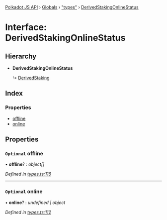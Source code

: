 [Polkadot JS API](../README.md) › [Globals](../globals.md) › ["types"](../modules/_types_.md) › [DerivedStakingOnlineStatus](_types_.derivedstakingonlinestatus.md)

# Interface: DerivedStakingOnlineStatus

## Hierarchy

* **DerivedStakingOnlineStatus**

  ↳ [DerivedStaking](_types_.derivedstaking.md)

## Index

### Properties

* [offline](_types_.derivedstakingonlinestatus.md#optional-offline)
* [online](_types_.derivedstakingonlinestatus.md#optional-online)

## Properties

### `Optional` offline

• **offline**? : *object[]*

*Defined in [types.ts:116](https://github.com/polkadot-js/api/blob/3b758a0d64/packages/api-derive/src/types.ts#L116)*

___

### `Optional` online

• **online**? : *undefined | object*

*Defined in [types.ts:112](https://github.com/polkadot-js/api/blob/3b758a0d64/packages/api-derive/src/types.ts#L112)*
